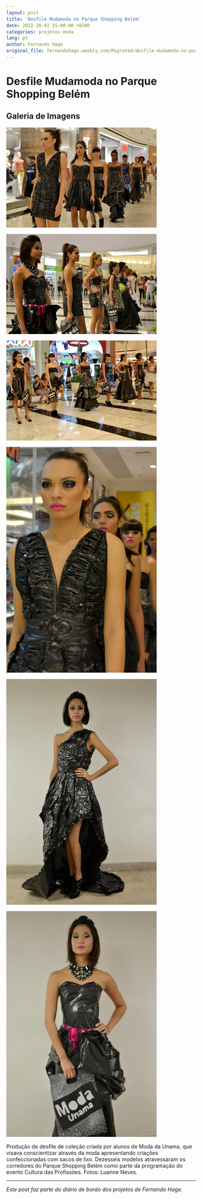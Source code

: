 ```yaml
---
layout: post
title: 'Desfile Mudamoda no Parque Shopping Belém'
date: 2012-10-02 15:00:00 +0200
categories: projetos moda
lang: pt
author: Fernando Hage
original_file: fernandohage.weebly.com/Migrated/desfile-mudamoda-no-parque-shopping-belem.html
---
```


# Desfile Mudamoda no Parque Shopping Belém

## Galeria de Imagens

![Desfile Mudamoda no Parque Shopping Belém](/assets/images/desfile-mudamoda-no-parque-shopping-belem-01.jpg)

![Desfile Mudamoda no Parque Shopping Belém](/assets/images/desfile-mudamoda-no-parque-shopping-belem-02.jpg)

![Desfile Mudamoda no Parque Shopping Belém](/assets/images/desfile-mudamoda-no-parque-shopping-belem-03.jpg)

![Desfile Mudamoda no Parque Shopping Belém](/assets/images/desfile-mudamoda-no-parque-shopping-belem-04.jpg)

![Desfile Mudamoda no Parque Shopping Belém](/assets/images/desfile-mudamoda-no-parque-shopping-belem-05.jpg)

![Desfile Mudamoda no Parque Shopping Belém](/assets/images/desfile-mudamoda-no-parque-shopping-belem-06.jpg)

Produção de desfile de coleção criada por alunos de Moda da Unama, que visava conscientizar através da moda apresentando criações confeccionadas com sacos de lixo. Dezesseis modelos atravessaram os corredores do Parque Shopping Belém como parte da programação do evento Cultura das Profissões. Fotos: Luanne Neves.

---

*Este post faz parte do diário de bordo dos projetos de Fernando Hage.*